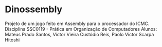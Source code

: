 # Dinossembly
Projeto de um jogo feito em Assembly para o processador do ICMC.
Disciplina SSC0119 - Prática em Organização de Computadores
Alunos: Mateus Prado Santos, Victor Vieira Custódio Reis, Paolo Victor Scarpa Hitoshi
